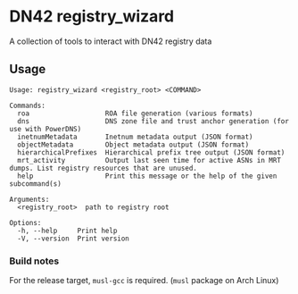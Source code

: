 # DN42 registry_wizard
A collection of tools to interact with DN42 registry data

## Usage
```
Usage: registry_wizard <registry_root> <COMMAND>

Commands:
  roa                   ROA file generation (various formats)
  dns                   DNS zone file and trust anchor generation (for use with PowerDNS)
  inetnumMetadata       Inetnum metadata output (JSON format)
  objectMetadata        Object metadata output (JSON format)
  hierarchicalPrefixes  Hierarchical prefix tree output (JSON format)
  mrt_activity          Output last seen time for active ASNs in MRT dumps. List registry resources that are unused.
  help                  Print this message or the help of the given subcommand(s)

Arguments:
  <registry_root>  path to registry root

Options:
  -h, --help     Print help
  -V, --version  Print version
```

### Build notes
For the release target, ``musl-gcc`` is required. (``musl`` package on Arch Linux)
